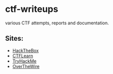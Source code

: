 # ctf-writeups
various CTF attempts, reports and documentation.

## Sites:
- [HackTheBox](https://www.hackthebox.eu/)
- [CTFLearn](https://ctflearn.com/)
- [TryHackMe](https://tryhackme.com/)
- [OverTheWire](https://overthewire.org/)
